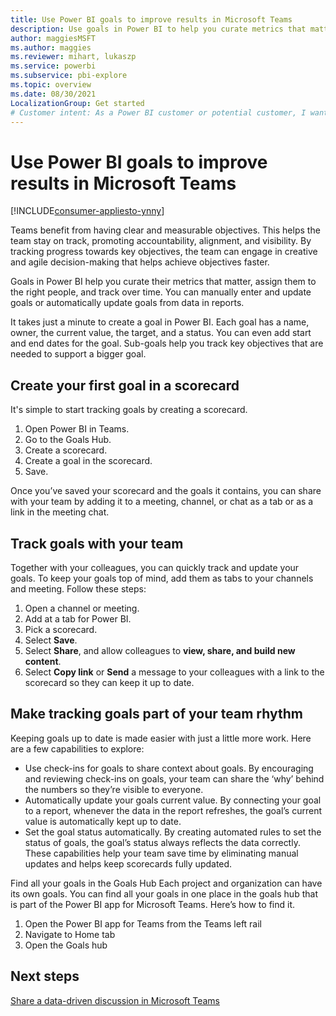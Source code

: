 ```yaml
---
title: Use Power BI goals to improve results in Microsoft Teams
description: Use goals in Power BI to help you curate metrics that matter, assign them to the right people, and track over time.
author: maggiesMSFT
ms.author: maggies
ms.reviewer: mihart, lukaszp
ms.service: powerbi
ms.subservice: pbi-explore
ms.topic: overview
ms.date: 08/30/2021
LocalizationGroup: Get started
# Customer intent: As a Power BI customer or potential customer, I want to get a definition of a Power BI consumer so I know if I am a consumer (versus designer, admin, creator, or dev) and, as a consumer, what I can accomplish with the Power BI service.
---
```


# Use Power BI goals to improve results in Microsoft Teams

[!INCLUDE[consumer-appliesto-ynny](../includes/consumer-appliesto-ynny.md)]

Teams benefit from having clear and measurable objectives. This helps the team stay on track, promoting accountability, alignment, and visibility. By tracking progress towards key objectives, the team can engage in creative and agile decision-making that helps achieve objectives faster.

Goals in Power BI help you curate their metrics that matter, assign them to the right people, and track over time. You can manually enter and update goals or automatically update goals from data in reports.

It takes just a minute to create a goal in Power BI. Each goal has a name, owner, the current value, the target, and a status. You can even add start and end dates for the goal. Sub-goals help you track key objectives that are needed to support a bigger goal. 

## Create your first goal in a scorecard

It's simple to start tracking goals by creating a scorecard.

1. Open Power BI in Teams.
2. Go to the Goals Hub.
3. Create a scorecard.
4. Create a goal in the scorecard.
5. Save.

Once you’ve saved your scorecard and the goals it contains, you can share with your team by adding it to a meeting, channel, or chat as a tab or as a link in the meeting chat.

## Track goals with your team

Together with your colleagues, you can quickly track and update your goals. To keep your goals top of mind, add them as tabs to your channels and meeting. Follow these steps:

1. Open a channel or meeting.
2. Add at a tab for Power BI.
3. Pick a scorecard.
4. Select **Save**.
1. Select **Share**, and allow colleagues to **view, share, and build new content**.
1. Select **Copy link** or **Send** a message to your colleagues with a link to the scorecard so they can keep it up to date.

## Make tracking goals part of your team rhythm
Keeping goals up to date is made easier with just a little more work. Here are a few capabilities to explore:

- Use check-ins for goals to share context about goals. By encouraging and reviewing check-ins on goals, your team can share the ‘why’ behind the numbers so they’re visible to everyone.
- Automatically update your goals current value. By connecting your goal to a report, whenever the data in the report refreshes, the goal’s current value is automatically kept up to date. 
- Set the goal status automatically.  By creating automated rules to set the status of goals, the goal’s status always reflects the data correctly.
These capabilities help your team save time by eliminating manual updates and helps keep scorecards fully updated. 

Find all your goals in the Goals Hub
Each project and organization can have its own goals. You can find all your goals in one place in the goals hub that is part of the Power BI app for Microsoft Teams. Here’s how to find it.

1. Open the Power BI app for Teams from the Teams left rail
2. Navigate to Home tab
3. Open the Goals hub

## Next steps

[Share a data-driven discussion in Microsoft Teams](business-user-teams-share-data.md)

